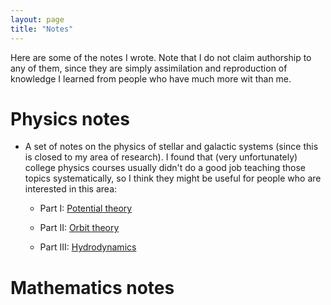 ```yaml
---
layout: page
title: "Notes"
---
```

Here are some of the notes I wrote. Note that I do not claim authorship to any of them, since they are simply assimilation and reproduction of knowledge I learned from people who have much more wit than me.

# Physics notes
- A set of notes on the physics of stellar and galactic systems (since this is closed to my area of research). I found that (very unfortunately) college physics courses usually didn't do a good job teaching those topics systematically, so I think they might be useful for people who are interested in this area:

  - Part I: [Potential theory](https://drive.google.com/file/d/14RnAgMFF4bk6dWkm3pk6_giGrteRMLCg/view?usp=sharing)
  
  - Part II: [Orbit theory](https://drive.google.com/file/d/1TmByovEkhnkvcINHMdh86P4KFgPxAJ5I/view?usp=sharing)
 
  - Part III: [Hydrodynamics](https://drive.google.com/file/d/1N_F20raq_g8c2AtkeQ33kSzVUZHIUH4H/view?usp=sharing)
 

# Mathematics notes
